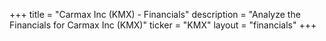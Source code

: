 +++
title = "Carmax Inc (KMX) - Financials"
description = "Analyze the Financials for Carmax Inc (KMX)"
ticker = "KMX"
layout = "financials"
+++

